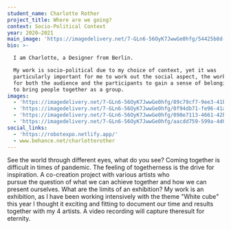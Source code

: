 ```yaml
---
student_name: Charlotte Rother
project_title: Where are we going?
context: Socio-Political Context
year: 2020—2021
main_image: 'https://imagedelivery.net/7-GLn6-56OyK7JwwGe0hfg/54425b8d-0a99-4553-4ebf-4d5ecc599600'
bio: >-

  I am Charlotte, a Designer from Berlin.

  My work is socio-political due to my choice of context, yet it was
  particularly important for me to work out the social aspect, the work is a way
  for both the audience and the participants to gain a sense of belonging, and
  to bring people together as a group.
images:
  - 'https://imagedelivery.net/7-GLn6-56OyK7JwwGe0hfg/89c79cf7-9ee3-41be-c414-deeecad21700'
  - 'https://imagedelivery.net/7-GLn6-56OyK7JwwGe0hfg/0f94db71-fe96-41ae-4f5e-a0a4b6732200'
  - 'https://imagedelivery.net/7-GLn6-56OyK7JwwGe0hfg/090e7113-4661-42bf-6a49-7a1249532a00'
  - 'https://imagedelivery.net/7-GLn6-56OyK7JwwGe0hfg/aacdd759-599a-4d09-a6bf-872c5f8a5100'
social_links:
  - 'https://robotexpo.netlify.app/'
  - www.behance.net/charlotterother
---
```

See the world through different eyes, what do you see? Coming together is difficult in times of pandemic. The feeling of togetherness is the drive for inspiration. A co-creation project with various artists who pursue the question of what we can achieve together and how we can present ourselves. What are the limits of an exhibition? My work is an exhibition, as I have been working intensively with the theme "White cube" this year I thought it exciting and fitting to document our time and results together with my 4 artists. A video recording will capture theresult for eternity.